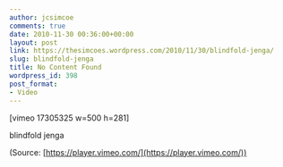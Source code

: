 ```yaml
---
author: jcsimcoe
comments: true
date: 2010-11-30 00:36:00+00:00
layout: post
link: https://thesimcoes.wordpress.com/2010/11/30/blindfold-jenga/
slug: blindfold-jenga
title: No Content Found
wordpress_id: 398
post_format:
- Video
---
```


[vimeo 17305325 w=500 h=281]


blindfold jenga

(Source: [https://player.vimeo.com/](https://player.vimeo.com/))
